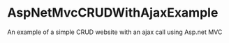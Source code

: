 AspNetMvcCRUDWithAjaxExample
============================

An example of a simple CRUD website with an ajax call using Asp.net MVC
